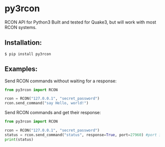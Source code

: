 # py3rcon
RCON API for Python3
Built and tested for Quake3, but will work with most RCON systems.

## Installation:

`$ pip install py3rcon`

## Examples:

Send RCON commands without waiting for a response:
```python
from py3rcon import RCON

rcon = RCON("127.0.0.1", "secret_password") 
rcon.send_command("say Hello, world!")
```

Send RCON commands and get their response:
```python
from py3rcon import RCON

rcon = RCON("127.0.0.1", "secret_password")
status = rcon.send_command("status", response=True, port=27960) #port is optional
print(status)
```
